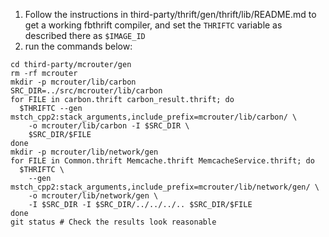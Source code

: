 1. Follow the instructions in third-party/thrift/gen/thrift/lib/README.md to get
   a working fbthrift compiler, and set the `THRIFTC` variable as described there
   as `$IMAGE_ID`
2. run the commands below:

```
cd third-party/mcrouter/gen
rm -rf mcrouter
mkdir -p mcrouter/lib/carbon
SRC_DIR=../src/mcrouter/lib/carbon
for FILE in carbon.thrift carbon_result.thrift; do
  $THRIFTC --gen mstch_cpp2:stack_arguments,include_prefix=mcrouter/lib/carbon/ \
    -o mcrouter/lib/carbon -I $SRC_DIR \
    $SRC_DIR/$FILE
done
mkdir -p mcrouter/lib/network/gen
for FILE in Common.thrift Memcache.thrift MemcacheService.thrift; do
  $THRIFTC \
    --gen mstch_cpp2:stack_arguments,include_prefix=mcrouter/lib/network/gen/ \
    -o mcrouter/lib/network/gen \
    -I $SRC_DIR -I $SRC_DIR/../../../.. $SRC_DIR/$FILE
done
git status # Check the results look reasonable
```
